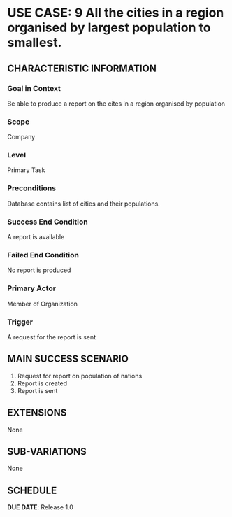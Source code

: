 # USE CASE: 9 All the cities in a region organised by largest population to smallest.

## CHARACTERISTIC INFORMATION

### Goal in Context

Be able to produce a report on the cites in a region organised by population

### Scope

Company

### Level

Primary Task

### Preconditions

Database contains list of cities and their populations.

### Success End Condition

A report is available

### Failed End Condition

No report is produced

### Primary Actor

Member of Organization

### Trigger

A request for the report is sent

## MAIN SUCCESS SCENARIO

1. Request for report on population of nations
2. Report is created
3. Report is sent

## EXTENSIONS

None

## SUB-VARIATIONS

None

## SCHEDULE

**DUE DATE**: Release 1.0
